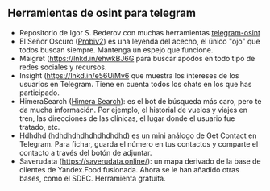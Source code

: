 ## Herramientas de osint para telegram

* Repositorio de Igor S. Bederov con muchas herramientas [telegram-osint](https://start.me/p/YaOYnJ/telegram-osint)
* El Señor Oscuro ([Probiv2](https://t.me/Probiv2_bot?start=145016585 )) es una leyenda del acecho, el único "ojo" que todos buscan siempre. Mantenga un espejo que funcione.
* Maigret (https://lnkd.in/ehwkBJ6G para buscar apodos en todo tipo de redes sociales y recursos.
* Insight (https://lnkd.in/e56UiMv6 que muestra los intereses de los usuarios en Telegram. Tiene en cuenta todos los chats en los que has participado.
* HimeraSearch ([Himera Search](https://t.me/HimeraSearchBot?start=145016585)): es el bot de búsqueda más caro, pero te da mucha información. Por ejemplo, el historial de vuelos y viajes en tren, las direcciones de las clínicas, el lugar donde el usuario fue tratado, etc.
* Hdhdhd ([hdhdhdhdhdhdhdhdhd](https://t.me/hdhdhdhdhdhdhdhdhd_bot)) es un mini análogo de Get Contact en Telegram. Para fichar, guarda el número en tus contactos y comparte el contacto a través del botón de adjuntar. 
* Saverudata (https://saverudata.online/): un mapa derivado de la base de clientes de Yandex.Food fusionada. Ahora se le han añadido otras bases, como el SDEC. Herramienta gratuita.
